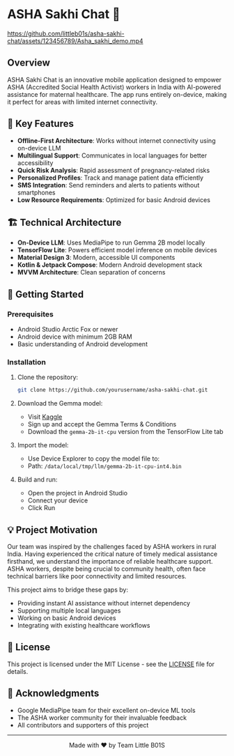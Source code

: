 # ASHA Sakhi Chat 🤖

https://github.com/littleb01s/asha-sakhi-chat/assets/123456789/Asha_sakhi_demo.mp4

## Overview

ASHA Sakhi Chat is an innovative mobile application designed to empower ASHA (Accredited Social Health Activist) workers in India with AI-powered assistance for maternal healthcare. The app runs entirely on-device, making it perfect for areas with limited internet connectivity.

## 🌟 Key Features

- **Offline-First Architecture**: Works without internet connectivity using on-device LLM
- **Multilingual Support**: Communicates in local languages for better accessibility
- **Quick Risk Analysis**: Rapid assessment of pregnancy-related risks
- **Personalized Profiles**: Track and manage patient data efficiently
- **SMS Integration**: Send reminders and alerts to patients without smartphones
- **Low Resource Requirements**: Optimized for basic Android devices

## 🏗️ Technical Architecture

- **On-Device LLM**: Uses MediaPipe to run Gemma 2B model locally
- **TensorFlow Lite**: Powers efficient model inference on mobile devices
- **Material Design 3**: Modern, accessible UI components
- **Kotlin & Jetpack Compose**: Modern Android development stack
- **MVVM Architecture**: Clean separation of concerns

## 🚀 Getting Started

### Prerequisites

- Android Studio Arctic Fox or newer
- Android device with minimum 2GB RAM
- Basic understanding of Android development

### Installation

1. Clone the repository:
   ```bash
   git clone https://github.com/yourusername/asha-sakhi-chat.git
   ```

2. Download the Gemma model:
   - Visit [Kaggle](https://www.kaggle.com/models/google/gemma)
   - Sign up and accept the Gemma Terms & Conditions
   - Download the `gemma-2b-it-cpu` version from the TensorFlow Lite tab

3. Import the model:
   - Use Device Explorer to copy the model file to:
   - Path: `/data/local/tmp/llm/gemma-2b-it-cpu-int4.bin`

4. Build and run:
   - Open the project in Android Studio
   - Connect your device
   - Click Run

## 💡 Project Motivation

Our team was inspired by the challenges faced by ASHA workers in rural India. Having experienced the critical nature of timely medical assistance firsthand, we understand the importance of reliable healthcare support. ASHA workers, despite being crucial to community health, often face technical barriers like poor connectivity and limited resources.

This project aims to bridge these gaps by:
- Providing instant AI assistance without internet dependency
- Supporting multiple local languages
- Working on basic Android devices
- Integrating with existing healthcare workflows

## 📝 License

This project is licensed under the MIT License - see the [LICENSE](LICENSE) file for details.

## 🙏 Acknowledgments

- Google MediaPipe team for their excellent on-device ML tools
- The ASHA worker community for their invaluable feedback
- All contributors and supporters of this project

---

<div align="center">
  Made with ❤️ by Team Little B01S
</div>

